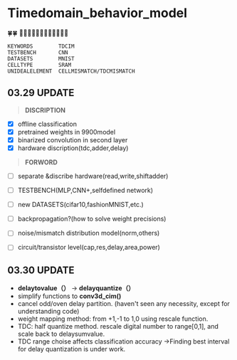 # Timedomain_behavior_model 

:four_leaf_clover::four_leaf_clover:
:hamster::cow::tiger::rabbit::dragon::snake::horse::sheep::monkey::chicken::dog::pig:

```
KEYWORDS        TDCIM  
TESTBENCH       CNN  
DATASETS        MNIST  
CELLTYPE        SRAM  
UNIDEALELEMENT  CELLMISMATCH/TDCMISMATCH  
```


**03.29 UPDATE**  
--
>**DISCRIPTION**  
- [x] offline classification  
- [x] pretrained weights in 9900model
- [x] binarized convolution in second layer 
- [x] hardware discription(tdc,adder,delay)

>**FORWORD**
- [ ] separate &discribe hardware(read,write,shiftadder)
- [ ] TESTBENCH(MLP,CNN+,selfdefined network)
- [ ] new DATASETS(cifar10,fashionMNIST,etc.)
- [ ] backpropagation?(how to solve weight precisions)
- [ ] noise/mismatch distribution model(norm,others)
- [ ] circuit/transistor level(cap,res,delay,area,power)


**03.30 UPDATE**
--
- **delaytovalue（）** -> **delayquantize（）**  
- simplify functions to **conv3d_cim()**  
- cancel odd/oven delay partition. (haven't seen any necessity, except for understanding code)  
- weight mapping method: from +1,-1 to 1,0 using rescale function.  
- TDC: half quantize method. rescale digital number to range[0,1], and scale back to delaysumvalue.  
- TDC range choise affects classification accuracy ->Finding best interval for delay quantization is under work.
